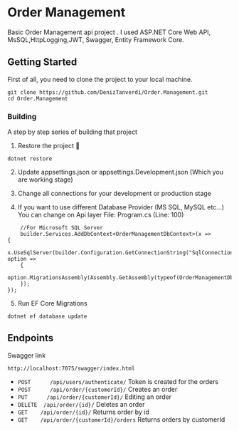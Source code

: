 # Order Management

Basic Order Management api project . I used ASP.NET Core Web API, MsSQL,HttpLogging,JWT, Swagger, Entity Framework Core.

## Getting Started

First of all, you need to clone the project to your local machine.

```
git clone https://github.com/DenizTanverdi/Order.Management.git
cd Order.Management
```
### Building

A step by step series of building that project

1. Restore the project :hammer:

```
dotnet restore
```

2. Update appsettings.json or appsettings.Development.json (Which you are working stage)

2. Change all connections for your development or production stage

3. If you want to use different Database Provider (MS SQL, MySQL etc...) You can change on Api layer File: Program.cs (Line: 100)

```
    //For Microsoft SQL Server
    builder.Services.AddDbContext<OrderManagementDbContext>(x =>
{
    x.UseSqlServer(builder.Configuration.GetConnectionString("SqlConnection"), option =>
    {
        option.MigrationsAssembly(Assembly.GetAssembly(typeof(OrderManagementDbContext)).GetName().Name);
    });
});
```

5. Run EF Core Migrations

```
dotnet ef database update
```
## Endpoints

Swagger link

```
http://localhost:7075/swagger/index.html
```
- `POST      /api/users/authenticate/` Token is created for the orders
- `POST      /api/order/{customerId}/` Creates an order
- `PUT      /api/order/{customerId}/`  Editing an order
- `DELETE  /api/order/{id}/`           Deletes an order
- `GET    /api/order/{id}/`            Returns order by id
- `GET    /api/order/{customerId}/orders` Returns orders by customerId

